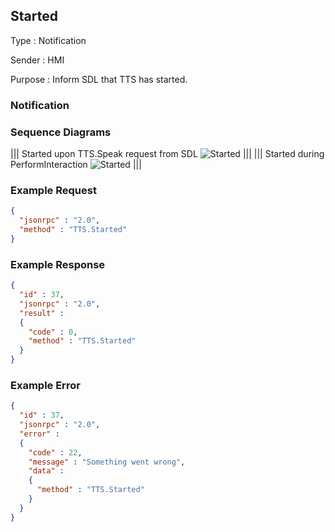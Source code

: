 ## Started

Type
: Notification

Sender
: HMI

Purpose
: Inform SDL that TTS has started.

### Notification

### Sequence Diagrams
|||
Started upon TTS.Speak request from SDL
![Started](./assets/StartedFromSpeak.png)
|||
|||
Started during PerformInteraction
![Started](./assets/StartedFromPerformInteraction.png)
|||

### Example Request

```json
{
  "jsonrpc" : "2.0",
  "method" : "TTS.Started"
}
```
### Example Response

```json
{
  "id" : 37,
  "jsonrpc" : "2.0",
  "result" :
  {
    "code" : 0,
    "method" : "TTS.Started"
  }
}
```

### Example Error

```json
{
  "id" : 37,
  "jsonrpc" : "2.0",
  "error" :
  {
    "code" : 22,
    "message" : "Something went wrong",
    "data" :
    {
      "method" : "TTS.Started"
    }
  }
}
```
